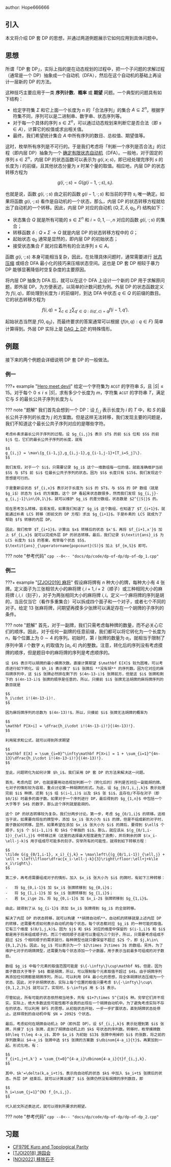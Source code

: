 author: Hope666666

## 引入

本文将介绍 DP 套 DP 的思想，并通过两道例题展示它如何应用到具体问题中。

## 思想

所谓「DP 套 DP」，实际上指的是在动态规划的过程中，把一个子问题的求解过程（通常是一个 DP）抽象成一个自动机（DFA），然后在这个自动机的基础上再设计一层新的 DP 的方法。

这种技巧主要应用于一类 **序列计数**、**概率** 或 **期望** 问题。一个典型的问题具有如下结构：

-   给定字符集 $\Sigma$ 和它上面一个长度为 $n$ 的「合法序列」的集合 $A\subseteq\Sigma^n$。根据字符集不同，序列可以是二进制串、数字串、状态序列等。
-   对于每一个具体的序列 $s\in\Sigma^n$，可以通过动态规划来判断它是否合法（即 $s\in A$），计算它的权值或求出相关值。
-   最终，我们希望统计集合 $A$ 中所有序列的数目、总权值、期望值等。

这时，枚举所有序列是不可行的。于是我们考虑将「判断一个序列是否合法」的过程（即内层 DP）抽象为一个 [确定有限状态自动机](../string/automaton.md)（DFA）。一般地，对于固定的序列 $s\in\Sigma^n$，内层 DP 的状态函数可以表示为 $g(i,x;s)$，即已经处理完序列 $s$ 的长度为 $i$ 的前缀，且其他状态分量为 $x$ 时某个量的取值。相应地，内层 DP 的状态转移方程为

$$
g(i,\cdot;s) = G(g(i-1,\cdot;s),s_i).
$$

也就是说，函数 $g(i,\cdot;s)$ 由之前的函数 $g(i-1,\cdot;s)$ 和当前的字符 $s_i$ 唯一确定。如果将函数 $g(i,\cdot;s)$ 看作是自动机的一个状态，那么，内层 DP 的状态转移方程就给出了自动机的一个转移。因此，内层 DP 对应的自动机 $(Q,\Sigma,\delta,q_0,F)$ 结构如下：

-   状态集合 $Q$ 就是所有可能的 $s\in\Sigma^n$ 和 $i=0,1,\cdots,n$ 对应的函数 $g(i,\cdot;s)$ 的集合；
-   转移函数 $\delta:Q\times\Sigma\to Q$ 就是内层 DP 的状态转移方程中的 $G$；
-   起始状态 $q_0$ 通常是显然的，即内层 DP 的初始状态；
-   接受状态集合 $F$ 就对应着所有的合法序列 $s\in A$。

函数 $g(i,\cdot;s)$ 本身可能相当复杂，因此，在处理具体问题时，通常需要进行 [状态压缩](./state.md) 或结合 DFA 最小化的技巧来压缩状态空间。这也是 DP 套 DP 相较于暴力 DP 能够显著降低时空复杂度的主要原因。

将内层 DP 抽象为 DFA 后，就可以在这个 DFA 上设计一个新的 DP 用于求解原问题，即外层 DP。为方便表述，以简单的计数问题为例。外层 DP 的状态函数定义为 $f(i,q)$，即处理到长度为 $i$ 的前缀时，到达 DFA 中状态 $q\in Q$ 的前缀的数目。它的状态转移方程为

$$
f(i,q) = \sum_{c\in\Sigma}\sum_{q'\in Q:\delta(q',c)=q} f(i-1,q').
$$

起始状态当然是 $f(0,q_0)$，而最终要求的答案通常可以根据 $\{f(n,q):q\in F\}$ 简单计算得到。外层 DP 实际上是 [DAG 上 DP](./dag.md) 的特殊情形。

## 例题

接下来的两个例题会详细说明 DP 套 DP 的一般做法。

### 例一

???+ example "[Hero meet devil](https://www.luogu.com.cn/problem/P10614)"
    给定一个字符集为 `ACGT` 的字符串 $S$，且 $|S|\le 15$。对于每个 $0\leq i \leq |S|$，求有多少个长度为 $m$，字符集 `ACGT` 的字符串 $T$，满足它与 $S$ 的最长公共子序列长度为 $i$。

??? note "题解"
    我们首先会想到一个 DP：设 $f_{i,j}$ 表示长度为 $i$ 的 $T$ 中，和 $S$ 的最长公共子序列的长度为 $j$ 的方案数。但是这样无法转移，我们发现主要的问题是，我们不知道这个最长公共子序列对应的是哪些字符。
    
    考虑朴素求最长公共子序列的过程。设 $g_{i,j}$ 表示 $T$ 的前 $i$ 位和 $S$ 的前 $j$ 位，它们的最长公共子序列的长度，就有
    
    $$
    g_{i,j} = \max\{g_{i-1,j},g_{i,j-1},g_{i-1,j-1}+[T_i=S_j]\}.
    $$
    
    我们发现，对于一个 $i$，只需要记录 $g_i$ 这个一维数组每一位的值，就能准确维护当前 $S$ 与 $T$ 前 $i$ 位最长公共子序列的状态。因为 $S$ 长度只有 $15$，我们发现这个思想是可行的。
    
    于是重新设状态 $f_{i,x}$ 表示对于长度为 $i$ 的 $T$，与 $S$ 的 DP 数组（就是 $g_i$）状态为 $x$ 的方案数。这个 DP 看起来状态数很多，然而我们发现 $g_{i,j}-g_{i,j-1}\in\{0,1\}$，就可以维护 $g_i$ 的差分数组，状态数是 $2^{|S|}$ 的。
    
    现在思考怎么转移。容易发现，如果我们知道了 $g_i$ 这个数组，也知道了 $T_{i+1}$，就能通过朴素 LCS 转移（即前文的 DP 方程）求出 $g_{i+1}$。于是朴素的 LCS 就成为了帮助 $f$ 转移的内层 DP。
    
    因此，我们枚举 $T_{i+1}$，计算出 $x$ 转移后的状态 $x'$，再将 $f_{i+1,x'}$ 加上 $f_{i,x}$ 就可以完成外层 DP 的状态转移。最后，我们记录 $\textit{ans}_i$ 为 LCS 长度为 $i$ 的答案，枚举每个状态 $S$，$\textit{ans}_{\operatorname{popcount}(S)}$ 加上 $f_{m,S}$ 即可。

??? note "参考代码"
    ```cpp
    --8<-- "docs/dp/code/dp-of-dp/dp-of-dp_1.cpp"
    ```

### 例二

???+ example "[\[ZJOI2019\] 麻将](https://loj.ac/p/3042)"
    假设麻将牌有 $n$ 种大小的牌，每种大小有 $4$ 张牌。定义面子为三张相邻大小的麻将牌 $i,i+1,i+2$（顺子）或三种相同大小的麻将牌 $i,i,i$（刻子），对子为两张相同大小的麻将牌 $i,i$。定义一个麻将牌的序列是胡的，当且仅当它（看作多重集合）可以拆成四个面子和一个对子，或者七个不同的对子。给定 $13$ 张麻将牌，问期望再摸多少张牌可以满足存在一个胡牌的子序列的条件。

??? note "题解"
    首先，对于一副牌，我们只需考虑每种牌的数量，而不必关心它们的顺序。因此，对于任何一副牌的任意前缀，我们都可以将它转化为一个长度为 $n$，每个位置上为 $0\sim 4$ 的序列。初始时，第 $i$ 张牌的数量为 $a_i$，就相当于限制了序列中第 $i$ 个数字 $x_i$ 的取值为 $[a_i,4]$ 内的整数。注意，转化后的序列没有考虑摸牌的顺序，但是题目中的麻将牌的序列是考虑顺序的。
    
    设 $X$ 表示可以胡牌的最小摸牌次数。直接计算期望 $\mathbf E[X]$ 较为困难，可以考虑进行如下转化。设 $h_i$ 表示摸了 $i$ 张牌后 **没有胡** 的序列数。因为它对应的麻将牌序列中，这 $i$ 张牌必然排在剩下的 $(4n-13-i)$ 张牌前方，但是这 $i$ 张牌和剩下的 $(4n-13-i)$ 张牌的顺序是任意的，所以，只摸前 $i$ 张牌无法胡牌的麻将牌序列的数目就是
    
    $$
    h_i\cdot i!(4n-13-i)!.
    $$
    
    因为麻将牌序列的总数为 $(4n-13)!$，所以，只摸前 $i$ 张牌无法胡牌的概率为
    
    $$
    \mathbf P[X>i] = \dfrac{h_i\cdot i!(4n-13-i)!}{(4n-13)!}.
    $$
    
    利用尾求和公式，就可以得到所求期望
    
    $$
    \mathbf E[X] = \sum_{i=0}^\infty\mathbf P[X>i] = 1 + \sum_{i=1}^{4n-13}\dfrac{h_i\cdot i!(4n-13-i)!}{(4n-13)!}.
    $$
    
    至此，问题转化为如何计算 $h_i$。我们采用 DP 套 DP 的方法来解决这一问题。
    
    首先，考虑内层 DP，也就是要用动态规划判断一个（转化后的）序列是否对应一副能胡的牌。七对子的情形较为容易，重点讨论第一种胡牌的形式。为此，设 $g_{0/1,i,j,k}$ 表示处理完前 $i$ 种牌，还剩 $j$ 组 $(i−1,i)$ 以及 $k$ 张 $i$，且存在/不存在对子（即 $0/1$）时最多的面子数。如果对于一个序列进行 DP，最后得到的 $g_{1,n}$ 中包括一个大于等于 $4$ 的数字，那么这个序列就是能胡的。
    
    这个 DP 的状态转移较为复杂。我们分两步讨论。第一步，考虑 $g_{0/1,i}$ 的转移。这相当于说，如果要向现在的牌型中，添加 $x_i$ 张大小为 $i$ 的牌，但是不组成新的对子时，面子数如何转移。显然，如果希望在添加 $x_i$ 张大小为 $i$ 的牌后，要得到 $\ell$ 个顺子，$j$ 个 $(i-1,i)$ 和 $k$ 个单独的 $i$，那么，就应该从 $(g_{0/1,i-1})_{\ell,j}$ 中转移过来（这里的选择最大程度避免了浪费），并将剩余的牌 $(x_i-\ell-j-k)$ 用于组成尽可能多的刻子。穷举所有的可能性，就得到如下转移方程：
    
    $$
    \tilde G(g_{0/1,i-1}, x_i)_{j,k} = \max\left\{(g_{0/1,i-1})_{\ell,j} + \ell + \left\lfloor\dfrac{x_i-\ell-j-k}{3}\right\rfloor:\ell+j+k\le x_i\right\}.
    $$
    
    第二步，再考虑需要组成对子的情形。加入 $x_i$ 张大小为 $i$ 的牌时，有如下三种转移：
    
    -   将 $g_{0,i-1}$ 加 $x_i$ 张牌转移到 $g_{0,i}$；
    -   将 $g_{1,i-1}$ 加 $x_i$ 张牌转移到 $g_{1,i}$；
    -   若 $x_i\ge 2$，将 $g_{0,i-1}$ 加 $x_i-2$ 张牌转移到 $g_{1,i}$。
    
    由此，就得到了从 $g_{i-1}$ 添加 $x_i$ 张牌得到 $g_i$ 的全部转移。
    
    解决了内层 DP 的状态转移，就可以构建 **胡牌自动机**。自动机的转移就是上述内层 DP 的转移，还需要考虑如何表示自动机的每个状态。每个状态都对应 $g_i$ 的一种可能的取值。它有三个维度 $(0/1,j,k)$。因为 $j$ 和 $k$ 对应的维度中保留的 $(i-1,i)$ 和 $i$ 都是用于将来组成顺子的，而三个相同顺子总是可以重组为三个刻子，所以，只需要考虑组成不超过 $2$ 个相同顺子的需求就行，每种牌型也就只要保留不超过 $2$ 个，即 $j,k\in\{0,1,2\}$。因此，$g_i$ 可以表示为一个 $2\times 3\times 3$ 的数组。另外，为了维护七对子的胡牌牌型，还需要为每个状态添加一个计数器，用于表示当前最多可组成的对子数目。
    
    数组 $g_i$ 中每个元素的取值范围可能是 $\{-\infty\}\cup\mathbf N$，但是，因为面子数目大于等于 $4$ 都是胡牌，所以，可以限制每个元素取值不超过 $4$。由于胡牌序列再添加任何牌都是胡牌序列，所以，可以利用 DFA 最小化的思想，将全体胡牌状态压缩为一个状态。因此，对于非胡牌状态，实际上每个位置的取值只要考虑 $\{-\infty\}\cup\{0,1,2,3\}$ 就可以了。实现时，$-\infty$ 用 $-1$ 表示。
    
    尽管如此，所有可能的状态依然相当地多，共有 $1+7\times 5^{18}$ 种。穷举它们并不现实。实际上，绝大多数这些可能性都不会真的出现在一个胡牌自动机中。为了避免考虑实际不存在的状态，可以利用 BFS 的思想，从初始状态开始，一步一步扩展状态，直到胡牌状态处停止。这样得到的自动机中有 $N = 2092$ 个状态。
    
    最后，考虑如何在胡牌自动机上 DP（即外层 DP）。设 $f_{i,j,k}$ 表示处理到第 $i$ 张牌，共摸了 $j$ 张牌，走到了胡牌自动机上的 $k$ 号状态的序列数。转移时，枚举摸牌数 $0\leq t\leq 4-a_i$，其中 $a_i$ 为初始 $13$ 张牌中用掉的 $i$ 的张数，将之前的序列数乘以 $4−a_i$ 张牌中选 $t$ 张牌的方案数 $\dbinom{4-a_i}{t}$，再累加到一起。形式化地，有：
    
    $$
    f_{i+1,j+t,k'} = \sum_{t=0}^{4-a_i}\dbinom{4-a_i}{t}f_{i,j,k}.
    $$
    
    其中，$k'=\delta(k,a_i+t)$，表示向自动机的状态 $k$ 中加入 $a_i+t$ 张牌后的状态。外层 DP 结束后，就可以计算出摸了 $i$ 张牌仍然没有胡牌的序列数目，即
    
    $$
    h_i=\sum_{j=1}^{N} f_{n,i,j}.
    $$
    
    代入前文所述表达式，就可以得到所要求的期望。

??? note "参考代码"
    ```cpp
    --8<-- "docs/dp/code/dp-of-dp/dp-of-dp_2.cpp"
    ```

## 习题

-   [CF979E Kuro and Topological Parity](https://codeforces.com/problemset/problem/979/E)
-   [\[TJOI2018\] 游园会](https://loj.ac/p/2575)
-   [\[NOI2022\] 移除石子](https://loj.ac/p/3848)
